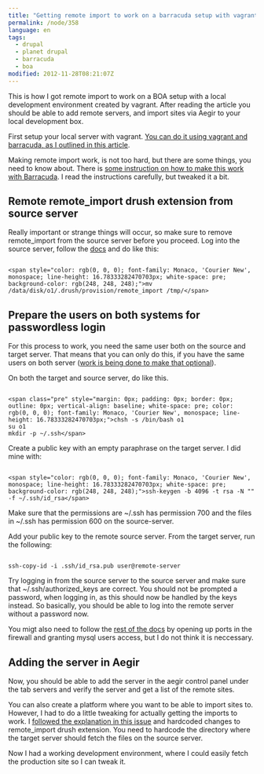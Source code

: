 ```yaml
---
title: "Getting remote import to work on a barracuda setup with vagrant"
permalink: /node/358
language: en
tags:
  - drupal
  - planet drupal
  - barracuda
  - boa
modified: 2012-11-28T08:21:07Z
---
```


This is how I got remote import to work on a BOA setup with a local development environment created by vagrant. After reading the article you should be able to add remote servers, and import sites via Aegir to your local development box.

First setup your local server with vagrant. [You can do it using vagrant and barracuda, as I outlined in this article](http://larsolesen.dk/node/357).

Making remote import work, is not too hard, but there are some things, you need to know about. There is [some instruction on how to make this work with Barracuda](http://drupalcode.org/project/barracuda.git/blob/HEAD:/docs/REMOTE.txt). I read the instructions carefully, but tweaked it a bit.

Remote remote\_import drush extension from source server
--------------------------------------------------------

Really important or strange things will occur, so make sure to remove remote\_import from the source server before you proceed. Log into the source server, follow the [docs](http://drupalcode.org/project/barracuda.git/blob/HEAD:/docs/REMOTE.txt) and do like this:

```

<span style="color: rgb(0, 0, 0); font-family: Monaco, 'Courier New', monospace; line-height: 16.78333282470703px; white-space: pre; background-color: rgb(248, 248, 248);">mv /data/disk/o1/.drush/provision/remote_import /tmp/</span>
```
Prepare the users on both systems for passwordless login
--------------------------------------------------------

For this process to work, you need the same user both on the source and target server. That means that you can only do this, if you have the same users on both server ([work is being done to make that optional](http://drupal.org/node/1594588)).

On both the target and source server, do like this.

```

<span class="pre" style="margin: 0px; padding: 0px; border: 0px; outline: 0px; vertical-align: baseline; white-space: pre; color: rgb(0, 0, 0); font-family: Monaco, 'Courier New', monospace; line-height: 16.78333282470703px;">chsh -s /bin/bash o1
su o1
mkdir -p ~/.ssh</span>
```
Create a public key with an empty paraphrase on the target server. I did mine with:

```

<span style="color: rgb(0, 0, 0); font-family: Monaco, 'Courier New', monospace; line-height: 16.78333282470703px; white-space: pre; background-color: rgb(248, 248, 248);">ssh-keygen -b 4096 -t rsa -N "" -f ~/.ssh/id_rsa</span>
```
Make sure that the permissions are ~/.ssh has permission 700 and the files in ~/.ssh has permission 600 on the source-server.

Add your public key to the remote source server. From the target server, run the following:

```

ssh-copy-id -i .ssh/id_rsa.pub user@remote-server
```
Try logging in from the source server to the source server and make sure that ~/.ssh/authorized\_keys are correct. You should not be prompted a password, when logging in, as this should now be handled by the keys instead. So basically, you should be able to log into the remote server without a password now.

You migt also need to follow the [rest of the docs](http://drupalcode.org/project/barracuda.git/blob/HEAD:/docs/REMOTE.txt#l46) by opening up ports in the firewall and granting mysql users access, but I do not think it is neccessary.

Adding the server in Aegir
--------------------------

Now, you should be able to add the server in the aegir control panel under the tab servers and verify the server and get a list of the remote sites.

You can also create a platform where you want to be able to import sites to. However, I had to do a little tweaking for actually getting the imports to work. I [followed the explanation in this issue](http://drupal.org/node/1594588#comment-6770336) and hardcoded changes to remote\_import drush extension. You need to hardcode the directory where the target server should fetch the files on the source server.

Now I had a working development environment, where I could easily fetch the production site so I can tweak it.
